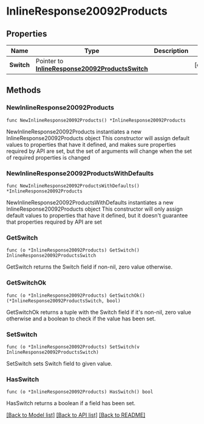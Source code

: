 # InlineResponse20092Products

## Properties

Name | Type | Description | Notes
------------ | ------------- | ------------- | -------------
**Switch** | Pointer to [**InlineResponse20092ProductsSwitch**](InlineResponse20092ProductsSwitch.md) |  | [optional] 

## Methods

### NewInlineResponse20092Products

`func NewInlineResponse20092Products() *InlineResponse20092Products`

NewInlineResponse20092Products instantiates a new InlineResponse20092Products object
This constructor will assign default values to properties that have it defined,
and makes sure properties required by API are set, but the set of arguments
will change when the set of required properties is changed

### NewInlineResponse20092ProductsWithDefaults

`func NewInlineResponse20092ProductsWithDefaults() *InlineResponse20092Products`

NewInlineResponse20092ProductsWithDefaults instantiates a new InlineResponse20092Products object
This constructor will only assign default values to properties that have it defined,
but it doesn't guarantee that properties required by API are set

### GetSwitch

`func (o *InlineResponse20092Products) GetSwitch() InlineResponse20092ProductsSwitch`

GetSwitch returns the Switch field if non-nil, zero value otherwise.

### GetSwitchOk

`func (o *InlineResponse20092Products) GetSwitchOk() (*InlineResponse20092ProductsSwitch, bool)`

GetSwitchOk returns a tuple with the Switch field if it's non-nil, zero value otherwise
and a boolean to check if the value has been set.

### SetSwitch

`func (o *InlineResponse20092Products) SetSwitch(v InlineResponse20092ProductsSwitch)`

SetSwitch sets Switch field to given value.

### HasSwitch

`func (o *InlineResponse20092Products) HasSwitch() bool`

HasSwitch returns a boolean if a field has been set.


[[Back to Model list]](../README.md#documentation-for-models) [[Back to API list]](../README.md#documentation-for-api-endpoints) [[Back to README]](../README.md)


